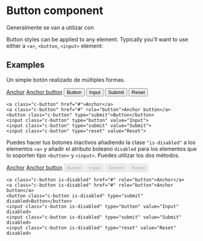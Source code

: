 # Button component

Generalmente se van a utilizar con 

Button styles can be applied to any element. Typically you'll want to use either a `<a>`, `<button`, `<input>` element:

## Examples

Un simple botón realizado de múltiples formas.


<div class="c-code">
  <a class="c-button" href="#">Anchor</a>
  <a class="c-button" href="#" role="button">Anchor button</a>
  <button class="c-button" type="submit">Button</button>
  <input class="c-button" type="button" value="Input">
  <input class="c-button" type="submit" value="Submit">
  <input class="c-button" type="reset" value="Reset">
</div>

```
<a class="c-button" href="#">Anchor</a>
<a class="c-button" href="#" role="button">Anchor button</a>
<button class="c-button" type="submit">Button</button>
<input class="c-button" type="button" value="Input">
<input class="c-button" type="submit" value="Submit">
<input class="c-button" type="reset" value="Reset">
```

Puedes hacer tus botones inactivos añadiendo la clase `"is-disabled"` a los elementos `<a>` y añadir el atributo boleano `disabled` para los elementos que lo soporten tipo `<button>` y `<input>`. Puedes utilizar los dos métodos.

<div class="c-code">
  <a class="c-button is-disabled" href="#" role="button">Anchor</a>
  <a class="c-button is-disabled" href="#" role="button">Anchor button</a>
  <button class="c-button is-disabled" type="submit" disabled>Button</button>
  <input class="c-button is-disabled" type="button" value="Input" disabled>
  <input class="c-button is-disabled" type="submit" value="Submit" disabled>
  <input class="c-button is-disabled" type="reset" value="Reset" disabled>
</div>

```
<a class="c-button is-disabled" href="#" role="button">Anchor</a>
<a class="c-button is-disabled" href="#" role="button">Anchor button</a>
<button class="c-button is-disabled" type="submit" disabled>Button</button>
<input class="c-button is-disabled" type="button" value="Input" disabled>
<input class="c-button is-disabled" type="submit" value="Submit" disabled>
<input class="c-button is-disabled" type="reset" value="Reset" disabled>
```






